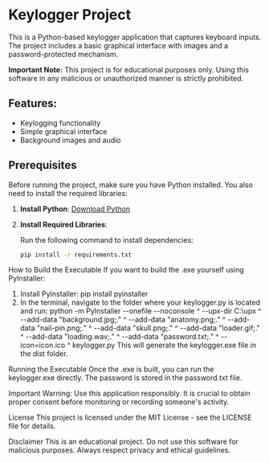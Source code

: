 # Keylogger Project

This is a Python-based keylogger application that captures keyboard inputs. The project includes a basic graphical interface with images and a password-protected mechanism.

**Important Note:** This project is for educational purposes only. Using this software in any malicious or unauthorized manner is strictly prohibited.

## Features:
- Keylogging functionality
- Simple graphical interface
- Background images and audio

## Prerequisites

Before running the project, make sure you have Python installed. You also need to install the required libraries:

1. **Install Python**: [Download Python](https://www.python.org/downloads/)

2. **Install Required Libraries**:

   Run the following command to install dependencies:

   ```bash
   pip install -r requirements.txt

How to Build the Executable
If you want to build the .exe yourself using PyInstaller:

1) Install PyInstaller:
     pip install pyinstaller
2) In the terminal, navigate to the folder where your keylogger.py is located and run:
     python -m PyInstaller --onefile --noconsole ^
    --upx-dir C:\upx ^
    --add-data "background.jpg;." ^
    --add-data "anatomy.png;." ^
    --add-data "nail-pin.png;." ^
    --add-data "skull.png;." ^
    --add-data "loader.gif;." ^
    --add-data "loading.wav;." ^
    --add-data "password.txt;." ^
    --icon=icon.ico ^
    keylogger.py
  This will generate the keylogger.exe file in the dist folder.

Running the Executable
Once the .exe is built, you can run the keylogger.exe directly. The password is stored in the password.txt file.

Important Warning: Use this application responsibly. It is crucial to obtain proper consent before monitoring or recording someone's activity.

License
This project is licensed under the MIT License - see the LICENSE file for details.

Disclaimer
This is an educational project. Do not use this software for malicious purposes. Always respect privacy and ethical guidelines.



